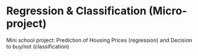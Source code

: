 # Regression & Classification (Micro-project)
Mini school project: Prediction of Housing Prices (regression) and Decision to buy/not (classification)
